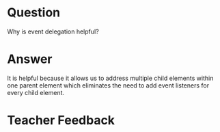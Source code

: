 # Question
Why is event delegation helpful?

# Answer
It is helpful because it allows us to address multiple child elements within one parent element which eliminates the need to add event listeners for every child element.

# Teacher Feedback